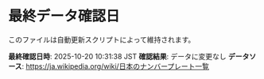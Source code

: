 # 最終データ確認日

このファイルは自動更新スクリプトによって維持されます。

**最終確認日時**: 2025-10-20 10:31:38 JST
**確認結果**: データに変更なし
**データソース**: https://ja.wikipedia.org/wiki/日本のナンバープレート一覧

